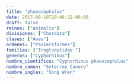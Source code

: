 ```yaml
---
title: "phaeocephalus"
date: 2017-08-18T20:46:32-06:00
draft: false
reinos: ["Animalia"]
divisiones: ["Chordata"]
clases: ["Aves"]
ordenes: ["Passeriformes"]
familias: ["Troglodytidae "]
generos: ["Cyphorhinus"]
nombre_cientifico: "Cyphorhinus phaeocephalus"
nombre_comun: "Soterrey Canoro"
nombre_ingles: "Song Wren"
---
```

